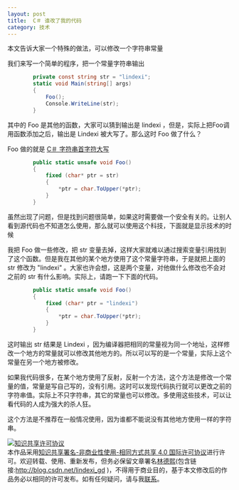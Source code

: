 ```yaml
---
layout: post
title:  C＃ 谁改了我的代码 
category: 技术 
---
```


本文告诉大家一个特殊的做法，可以修改一个字符串常量

<!--more-->
<!-- csdn -->

我们来写一个简单的程序，把一个常量字符串输出

```csharp
        private const string str = "lindexi";
        static void Main(string[] args)
        {
            Foo();
            Console.WriteLine(str);
        }
```

其中的 Foo 是其他的函数，大家可以猜到输出是 lindexi ，但是，实际上把Foo调用函数添加之后，输出是 Lindexi 被大写了。那么这时 Foo 做了什么？

Foo 做的就是
[C＃ 字符串首字符大写](https://lindexi.oschina.io/lindexi/post/C-%E5%AD%97%E7%AC%A6%E4%B8%B2%E9%A6%96%E5%AD%97%E7%AC%A6%E5%A4%A7%E5%86%99.html )

```csharp
        public static unsafe void Foo()
        {
            fixed (char* ptr = str)
            {
                *ptr = char.ToUpper(*ptr);
            }
        }
```

虽然出现了问题，但是找到问题很简单，如果这时需要做一个安全有关的。让别人看到源代码也不知道怎么使用，那么就可以使用这个科技，下面就是显示技术的时候

我把 Foo 做一些修改，把 str 变量去掉，这样大家就难以通过搜索变量引用找到了这个函数。但是我在其他的某个地方使用了这个常量字符串，于是就把上面的 str 修改为 "lindexi" 。大家也许会想，这是两个变量，对他做什么修改也不会对之前的 str 有什么影响。实际上，请跑一下下面的代码。

```csharp
        public static unsafe void Foo()
        {
            fixed (char* ptr = "lindexi")
            {
                *ptr = char.ToUpper(*ptr);
            }
        }
```

这时输出 str 结果是 Lindexi ，因为编译器把相同的常量视为同一个地址，这样修改一个地方的常量就可以修改其他地方的。所以可以写的是一个常量，实际上这个常量在另一个地方被修改。

如果我代码很多，在某个地方使用了反射，反射一个方法，这个方法是修改一个常量的值，常量是写自己写的，没有引用。这时可以发现代码执行就可以更改之前的字符串值。实际上不只字符串，其它的常量也可以修改。多使用这些技术，可以让看代码的人成为强大的杀人狂。

这个方法是不推荐在一般情况使用，因为谁都不能说没有其他地方使用一样的字符串。

<a rel="license" href="http://creativecommons.org/licenses/by-nc-sa/4.0/"><img alt="知识共享许可协议" style="border-width:0" src="https://licensebuttons.net/l/by-nc-sa/4.0/88x31.png" /></a><br />本作品采用<a rel="license" href="http://creativeco
mmons.org/licenses/by-nc-sa/4.0/">知识共享署名-非商业性使用-相同方式共享 4.0 国际许可协议</a>进行许可。欢迎转载、使用、重新发布，但务必保留文章署名[林德熙](http://blog.csdn.net/lindexi_gd)(包含链接:http://blog.csdn.net/lindexi_gd )，不得用于商业目的，基于本文修改后的作品务必以相同的许可发布。如有任何疑问，请与我[联系](mailto:lindexi_gd@163.com)。  
